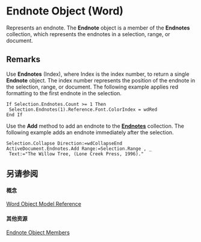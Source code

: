 
# Endnote Object (Word)

Represents an endnote. The  **Endnote** object is a member of the **Endnotes** collection, which represents the endnotes in a selection, range, or document.


## Remarks

Use  **Endnotes** (Index), where Index is the index number, to return a single **Endnote** object. The index number represents the position of the endnote in the selection, range, or document. The following example applies red formatting to the first endnote in the selection.


```
If Selection.Endnotes.Count >= 1 Then 
 Selection.Endnotes(1).Reference.Font.ColorIndex = wdRed 
End If
```

Use the  **Add** method to add an endnote to the **[Endnotes](32676579-dd41-e83d-a305-fcc2b7cb4f64.md)** collection. The following example adds an endnote immediately after the selection.




```
Selection.Collapse Direction:=wdCollapseEnd 
ActiveDocument.Endnotes.Add Range:=Selection.Range , _ 
 Text:="The Willow Tree, (Lone Creek Press, 1996)."
```


## 另请参阅


#### 概念


[Word Object Model Reference](be452561-b436-bb9b-6f94-3faa9a74a6fd.md)
#### 其他资源


[Endnote Object Members](http://msdn.microsoft.com/library/5744789b-dbe0-594a-54d9-82acc41d2c7a%28Office.15%29.aspx)